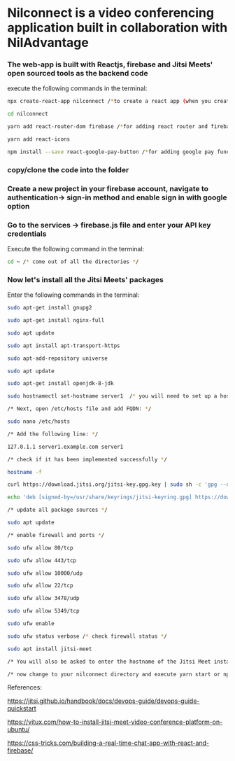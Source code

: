 # Nilconnect is a video conferencing application built in collaboration with NilAdvantage

### The web-app is built with Reactjs, firebase and Jitsi Meets' open sourced tools as the backend code

execute the following commands in the terminal:
```bash
npx create-react-app nilconnect /*to create a react app (when you create a react app delete the default files except node modules)*/

cd nilconnect

yarn add react-router-dom firebase /*for adding react router and firebase*/

yarn add react-icons 

npm install --save react-google-pay-button /*for adding google pay functionality*/
```
### copy/clone the code into the folder 

### Create a new project in your firebase account, navigate to authentication-> sign-in method and enable sign in with google option
### Go to the services -> firebase.js file and enter your API key credentials

Execute the following command in the terminal:
```bash
cd ~ /* come out of all the directories */
```
### Now let's install all the Jitsi Meets' packages
Enter the following commands in the terminal:
```bash
sudo apt-get install gnupg2

sudo apt-get install nginx-full

sudo apt update 

sudo apt install apt-transport-https

sudo apt-add-repository universe

sudo apt update

sudo apt-get install openjdk-8-jdk

sudo hostnamectl set-hostname server1  /* you will need to set up a hostname and FQDN to your system. You can do this by running this command */

/* Next, open /etc/hosts file and add FQDN: */

sudo nano /etc/hosts

/* Add the following line: */

127.0.1.1 server1.example.com server1

/* check if it has been implemented successfully */

hostname -f

curl https://download.jitsi.org/jitsi-key.gpg.key | sudo sh -c 'gpg --dearmor > /usr/share/keyrings/jitsi-keyring.gpg'

echo 'deb [signed-by=/usr/share/keyrings/jitsi-keyring.gpg] https://download.jitsi.org stable/' | sudo tee /etc/apt/sources.list.d/jitsi-stable.list > /dev/null

/* update all package sources */

sudo apt update

/* enable firewall and ports */

sudo ufw allow 80/tcp

sudo ufw allow 443/tcp

sudo ufw allow 10000/udp

sudo ufw allow 22/tcp

sudo ufw allow 3478/udp

sudo ufw allow 5349/tcp

sudo ufw enable

sudo ufw status verbose /* check firewall status */

sudo apt install jitsi-meet

/* You will also be asked to enter the hostname of the Jitsi Meet instance, enter server1.example.com */

/* now change to your nilconnect directory and execute yarn start or npm start */
```
References:

https://jitsi.github.io/handbook/docs/devops-guide/devops-guide-quickstart

https://vitux.com/how-to-install-jitsi-meet-video-conference-platform-on-ubuntu/

https://css-tricks.com/building-a-real-time-chat-app-with-react-and-firebase/
